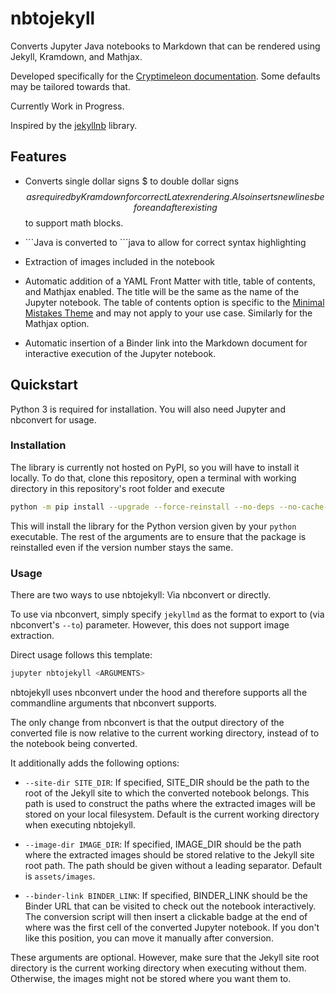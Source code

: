 # nbtojekyll
Converts Jupyter Java notebooks to Markdown that can be rendered using Jekyll, Kramdown, and Mathjax.

Developed specifically for the [Cryptimeleon documentation](https://github.com/cryptimeleon/cryptimeleon.github.io).
Some defaults may be tailored towards that.

Currently Work in Progress.

Inspired by the [jekyllnb](https://github.com/klane/jekyllnb) library.

## Features

- Converts single dollar signs $ to double dollar signs $$ as required by Kramdown for correct 
  Latex rendering. Also inserts newlines before and after existing $$ to support math blocks.
    
- \`\`\`Java is converted to \`\`\`java to allow for correct syntax highlighting

- Extraction of images included in the notebook

- Automatic addition of a YAML Front Matter with title, table of contents, and Mathjax enabled.
  The title will be the same as the name of the Jupyter notebook. 
  The table of contents option is specific to the 
  [Minimal Mistakes Theme](https://mmistakes.github.io/minimal-mistakes) and may not apply to your
  use case. Similarly for the Mathjax option.

- Automatic insertion of a Binder link into the Markdown document for interactive execution of the 
  Jupyter notebook.

## Quickstart

Python 3 is required for installation. You will also need Jupyter and nbconvert for usage.

### Installation

The library is currently not hosted on PyPI, so you will have to install it locally.
To do that, clone this repository, open a terminal with working directory in this repository's
root folder and execute
```bash
python -m pip install --upgrade --force-reinstall --no-deps --no-cache-dir .
```
This will install the library for the Python version given by your `python` executable.
The rest of the arguments are to ensure that the package is reinstalled even if the version number
stays the same.

### Usage

There are two ways to use nbtojekyll: Via nbconvert or directly.

To use via nbconvert, simply specify `jekyllmd` as the format to export to (via nbconvert's `--to`)
parameter. However, this does not support image extraction.

Direct usage follows this template:
```bash
jupyter nbtojekyll <ARGUMENTS>
```
nbtojekyll uses nbconvert under the hood and therefore supports all the commandline arguments that
nbconvert supports.

The only change from nbconvert is that the output directory of the converted file is now relative 
to the current working directory, instead of to the notebook being converted.

It additionally adds the following options:

- `--site-dir SITE_DIR`: If specified, SITE_DIR should be the path to the root of the Jekyll site
  to which the converted notebook belongs. This path is used to construct the paths where the
  extracted images will be stored on your local filesystem. Default is the current working directory
  when executing nbtojekyll.
  
- `--image-dir IMAGE_DIR`: If specified, IMAGE_DIR should be the path where the extracted images 
  should be stored relative to the Jekyll site root path. The path should be given without a leading
  separator. Default is `assets/images`.
  
- `--binder-link BINDER_LINK`: If specified, BINDER_LINK should be the Binder URL that can be 
  visited to check out the notebook interactively. The conversion script will then insert a 
  clickable badge at the end of where was the first cell of the converted Jupyter notebook.
  If you don't like this position, you can move it manually after conversion.
  
These arguments are optional. 
However, make sure that the Jekyll site root directory is the current working directory when 
executing without them. 
Otherwise, the images might not be stored where you want them to.
  

 

